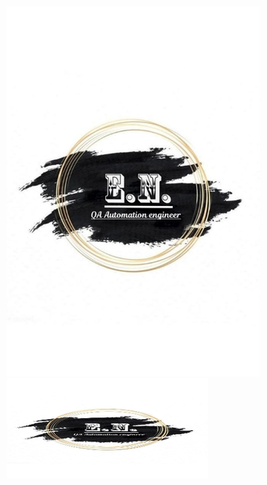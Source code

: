 
![QA Automation engineer](https://github.com/edgar8686/git-gui/blob/main/TWMC1818.png?raw=true)
<Img src="https://github.com/edgar8686/git-gui/blob/main/TWMC1818.png?raw=true" Width="400" Height="200">

